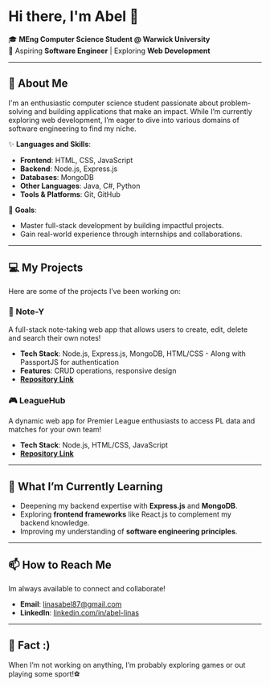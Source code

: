 # Hi there, I'm Abel 👋  
🎓 **MEng Computer Science Student @ Warwick University**  
🌱 Aspiring **Software Engineer** | Exploring **Web Development**  

---

## 🚀 About Me  
I'm an enthusiastic computer science student passionate about problem-solving and building applications that make an impact. While I’m currently exploring web development, I’m eager to dive into various domains of software engineering to find my niche. 

✨ **Languages and Skills**:  
- **Frontend**: HTML, CSS, JavaScript  
- **Backend**: Node.js, Express.js  
- **Databases**: MongoDB  
- **Other Languages**: Java, C#, Python
- **Tools & Platforms**: Git, GitHub 

🎯 **Goals**:  
- Master full-stack development by building impactful projects.  
- Gain real-world experience through internships and collaborations.  

---

## 💻 My Projects  
Here are some of the projects I’ve been working on:

### **📒 Note-Y**
A full-stack note-taking web app that allows users to create, edit, delete and search their own notes!
- **Tech Stack**: Node.js, Express.js, MongoDB, HTML/CSS - Along with PassportJS for authentication
- **Features**: CRUD operations, responsive design  
- **[Repository Link](https://github.com/linaslabs/Note-Y)**  

### **🎮 LeagueHub**  
A dynamic web app for Premier League enthusiasts to access PL data and matches for your own team!  
- **Tech Stack**: Node.js, HTML/CSS, JavaScript  
- **[Repository Link](https://github.com/linaslabs/LeagueHub)**  

---

## 🌱 What I’m Currently Learning  
- Deepening my backend expertise with **Express.js** and **MongoDB**.  
- Exploring **frontend frameworks** like React.js to complement my backend knowledge.  
- Improving my understanding of **software engineering principles**.

---

## 📫 How to Reach Me  
Im always available to connect and collaborate!  
- **Email**: linasabel87@gmail.com 
- **LinkedIn**: [linkedin.com/in/abel-linas](https://www.linkedin.com/in/abel-linas/)

---

## 🌟 Fact :)
When I’m not working on anything, I’m probably exploring games or out playing some sport!⚽
